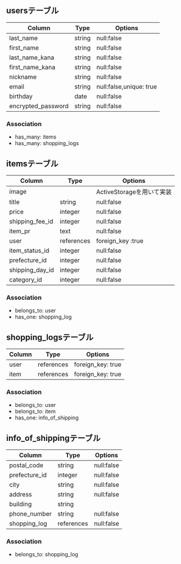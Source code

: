 ## usersテーブル

|Column                 |Type     |Options                      |
|-----------------------|---------|-----------------------------|
| last_name             | string  | null:false                  |
| first_name            | string  | null:false                  |
| last_name_kana        | string  | null:false                  |
| first_name_kana       | string  | null:false                  |
| nickname              | string  | null:false                  |
| email                 | string  | null:false,unique: true     |
| birthday              | date    | null:false                  |
| encrypted_password    | string  | null:false                  |

 ### Association
- has_many: items
- has_many: shopping_logs

## itemsテーブル

|Column             |Type       |Options                   |
|-------------------|-----------|--------------------------|
| image             |           | ActiveStorageを用いて実装  |
| title             | string    | null:false               |
| price             | integer   | null:false               |
| shipping_fee_id   | integer   | null:false               |
| item_pr           | text      | null:false               |
| user              | references| foreign_key :true        |
| item_status_id    | integer   | null:false               |
| prefecture_id     | integer   | null:false               |
| shipping_day_id   | integer   | null:false               |
| category_id       | integer   | null:false               |

### Association
- belongs_to: user
- has_one: shopping_log

## shopping_logsテーブル

|Column          |Type       |Options            |
|----------------|-----------|-------------------|
| user           | references| foreign_key: true |
| item           | references| foreign_key: true |

### Association
- belongs_to: user
- belongs_to: item
- has_one: info_of_shipping

## info_of_shippingテーブル

|Column          |Type       |Options                       |
|----------------|-----------|------------------------------|
| postal_code    | string    | null:false                   |
| prefecture_id  | integer   | null:false                   |
| city           | string    | null:false                   |
| address        | string    | null:false                   |
| building       | string    |                              |
| phone_number   | string    | null:false                   |
| shopping_log   | references| null:false                   |

### Association
- belongs_to: shopping_log